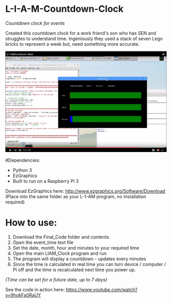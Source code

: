 # L-I-A-M-Countdown-Clock
_Countdown clock for events_

Created this countdown clock for a work friend's son who has SEN and struggles to understand time.  Ingeniously they used a stack of seven Lego bricks to represent a week but, need something more accurate.

![](images/cd.png)

#Dependencies:
+ Python 3
+ EzGraphics
+ Built to run on a Raspberry Pi 3 

Download EzGraphics here: http://www.ezgraphics.org/Software/Download
(Place into the same folder as your L-1-AM program, no installation required)

# How to use:
1. Download the Final_Code folder and contents
2. Open the event_time text file
3. Set the date, month, hour and minutes to your required time
4. Open the main LIAM_Clock program and run
5. The program will display a countdown - updates every minutes
6. Since the time is calculated in real time you can turn device / computer / Pi off and the time is recalculated next time you power up.

_(Time can be set for a future date, up to 7 days)_

See the code in action here: https://www.youtube.com/watch?v=9hokFa0RaUY
